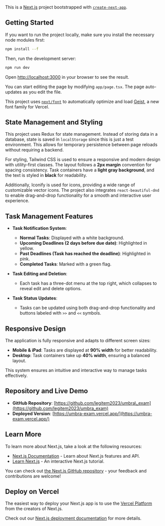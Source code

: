 This is a [Next.js](https://nextjs.org) project bootstrapped with [`create-next-app`](https://nextjs.org/docs/app/api-reference/cli/create-next-app).

## Getting Started

If you want to run the project locally, make sure you install the necessary node modules first:

```bash
npm install --f
```

Then, run the development server:

```bash
npm run dev
```

Open [http://localhost:3000](http://localhost:3000) in your browser to see the result.

You can start editing the page by modifying `app/page.tsx`. The page auto-updates as you edit the file.

This project uses [`next/font`](https://nextjs.org/docs/app/building-your-application/optimizing/fonts) to automatically optimize and load [Geist](https://vercel.com/font), a new font family for Vercel.

## State Management and Styling

This project uses Redux for state management. Instead of storing data in a database, state is saved in `localStorage` since this is just a test environment. This allows for temporary persistence between page reloads without requiring a backend.

For styling, Tailwind CSS is used to ensure a responsive and modern design with utility-first classes. The layout follows a **2px margin** convention for spacing consistency. Task containers have a **light gray background**, and the text is styled in **black** for readability.

Additionally, Iconify is used for icons, providing a wide range of customizable vector icons. The project also integrates `react-beautiful-dnd` to enable drag-and-drop functionality for a smooth and interactive user experience.

## Task Management Features

- **Task Notification System**:

  - **Normal Tasks**: Displayed with a white background.
  - **Upcoming Deadlines (2 days before due date)**: Highlighted in yellow.
  - **Past Deadlines (Task has reached the deadline)**: Highlighted in pink.
  - **Completed Tasks**: Marked with a green flag.

- **Task Editing and Deletion**:

  - Each task has a three-dot menu at the top right, which collapses to reveal edit and delete options.

- **Task Status Updates**:

  - Tasks can be updated using both drag-and-drop functionality and buttons labeled with `>>` and `<<` symbols.

## Responsive Design

The application is fully responsive and adapts to different screen sizes:

- **Mobile & iPad**: Tasks are displayed at **90% width** for better readability.
- **Desktop**: Task containers take up **40% width**, ensuring a balanced layout.

This system ensures an intuitive and interactive way to manage tasks effectively.

## Repository and Live Demo

- **GitHub Repository**: [https://github.com/legitem2023/umbra\_exam](https://github.com/legitem2023/umbra_exam)
- **Deployed Version**: [https://umbra-exam.vercel.app/](https://umbra-exam.vercel.app/)

## Learn More

To learn more about Next.js, take a look at the following resources:

- [Next.js Documentation](https://nextjs.org/docs) - Learn about Next.js features and API.
- [Learn Next.js](https://nextjs.org/learn) - An interactive Next.js tutorial.

You can check out [the Next.js GitHub repository](https://github.com/vercel/next.js) - your feedback and contributions are welcome!

## Deploy on Vercel

The easiest way to deploy your Next.js app is to use the [Vercel Platform](https://vercel.com/new?utm_medium=default-template\&filter=next.js\&utm_source=create-next-app\&utm_campaign=create-next-app-readme) from the creators of Next.js.

Check out our [Next.js deployment documentation](https://nextjs.org/docs/app/building-your-application/deploying) for more details.

